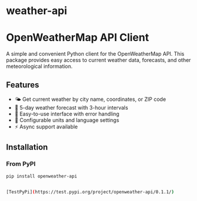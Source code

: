 ﻿# weather-api

# OpenWeatherMap API Client

A simple and convenient Python client for the OpenWeatherMap API. This package provides easy access to current weather data, forecasts, and other meteorological information.

## Features

- 🌤️ Get current weather by city name, coordinates, or ZIP code
- 📅 5-day weather forecast with 3-hour intervals
- 🎯 Easy-to-use interface with error handling
- 🔧 Configurable units and language settings
- ⚡ Async support available

## Installation

### From PyPI
```bash
pip install openweather-api


[TestPyPi](https://test.pypi.org/project/openweather-api/0.1.1/)

